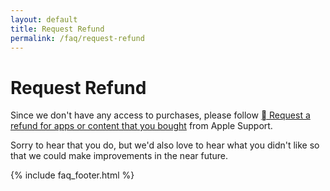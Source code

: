 ```yaml
---
layout: default
title: Request Refund
permalink: /faq/request-refund
---
```


# Request Refund

Since we don't have any access to purchases, please follow [ Request a refund for apps or content that you bought](https://support.apple.com/en-us/HT204084) from Apple Support.

Sorry to hear that you do, but we'd also love to hear what you didn't like so that we could make improvements in the near future.

{% include faq_footer.html %}
